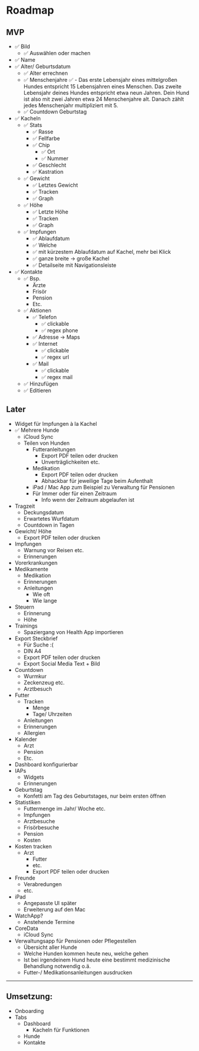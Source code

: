 # Roadmap

## MVP

- ✅ Bild
  - ✅ Auswählen oder machen
- ✅ Name
- ✅ Alter/ Geburtsdatum
  - ✅ Alter errechnen
  - ✅ Menschenjahre
    ✅ - Das erste Lebensjahr eines mittelgroßen Hundes entspricht 15 Lebensjahren eines Menschen. Das zweite Lebensjahr deines Hundes entspricht etwa neun Jahren. Dein Hund ist also mit zwei Jahren etwa 24 Menschenjahre alt. Danach zählt jedes Menschenjahr multipliziert mit 5.
  - ✅ Countdown Geburtstag
- ✅ Kacheln
  - ✅ Stats
    - ✅ Rasse
    - ✅ Fellfarbe
    - ✅ Chip
      - ✅ Ort
      - ✅ Nummer
    - ✅ Geschlecht
    - ✅ Kastration
  - ✅ Gewicht
    - ✅ Letztes Gewicht
    - ✅ Tracken
    - ✅ Graph
  - ✅ Höhe
    - ✅ Letzte Höhe
    - ✅ Tracken
    - ✅ Graph
  - ✅ Impfungen
    - ✅ Ablaufdatum
    - ✅ Welche
    - ✅ mit kürzestem Ablaufdatum auf Kachel, mehr bei Klick
    - ✅ ganze breite -> große Kachel
    - ✅ Detailseite mit Navigationsleiste
- ✅ Kontakte
  - ✅ Bsp.
    - Ärzte
    - Frisör
    - Pension
    - Etc.
  - ✅ Aktionen
    - ✅ Telefon
        - ✅ clickable
        - ✅ regex phone
    - ✅ Adresse -> Maps
    - ✅ Internet
        - ✅ clickable
        - ✅ regex url
    - ✅ Mail
        - ✅ clickable
        - ✅ regex mail
  - ✅ Hinzufügen
  - ✅ Editieren

## Later

- Widget für Impfungen à la Kachel 
- ✅ Mehrere Hunde
  - iCloud Sync
  - Teilen von Hunden
    - Futteranleitungen
      - Export PDF teilen oder drucken
      - Unverträglichkeiten etc.
    - Medikation
      - Export PDF teilen oder drucken
      - Abhackbar für jeweilige Tage beim Aufenthalt
    - iPad / Mac App zum Beispiel zu Verwaltung für Pensionen
    - Für Immer oder für einen Zeitraum
      - Info wenn der Zeitraum abgelaufen ist
- Tragzeit
  - Deckungsdatum
  - Erwartetes Wurfdatum
  - Countdown in Tagen
- Gewicht/ Höhe
  - Export PDF teilen oder drucken
- Impfungen
  - Warnung vor Reisen etc.
  - Erinnerungen
- Vorerkrankungen
- Medikamente
  - Medikation
  - Erinnerungen
  - Anleitungen
    - Wie oft
    - Wie lange
- Steuern
  - Erinnerung
  - Höhe
- Trainings
  - Spaziergang von Health App importieren
- Export Steckbrief
  - Für Suche :(
  - DIN A4
  - Export PDF teilen oder drucken
  - Export Social Media Text + Bild
- Countdown
  - Wurmkur
  - Zeckenzeug etc.
  - Arztbesuch
- Futter
  - Tracken
    - Menge
    - Tage/ Uhrzeiten
  - Anleitungen
  - Erinnerungen
  - Allergien
- Kalender
  - Arzt
  - Pension
  - Etc.
- Dashboard konfigurierbar
- IAPs
  - Widgets
  - Erinnerungen
- Geburtstag
  - Konfetti am Tag des Geburtstages, nur beim ersten öffnen
- Statistiken
  - Futtermenge im Jahr/ Woche etc.
  - Impfungen
  - Arztbesuche
  - Frisörbesuche
  - Pension
  - Kosten
- Kosten tracken
  - Arzt
	- Futter
	- etc.
	- Export PDF teilen oder drucken
- Freunde
  - Verabredungen
  - etc.
- iPad
  - Angepasste UI später
  - Erweiterung auf den Mac
- WatchApp?
  - Anstehende Termine
- CoreData
	- iCloud Sync
- Verwaltungsapp für Pensionen oder Pflegestellen
  - Übersicht aller Hunde
  - Welche Hunden kommen heute neu, welche gehen
  - Ist bei irgendeinem Hund heute eine bestimmt medizinische Behandlung notwendig o.ä.
  - Futter-/ Medikationsanleitungen ausdrucken
  
<hr>

## Umsetzung:

- Onboarding
- Tabs
  - Dashboard
    - Kacheln für Funktionen
  - Hunde
  - Kontakte
